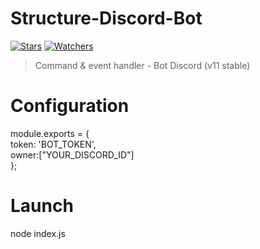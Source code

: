 # Structure-Discord-Bot

[![Stars](https://img.shields.io/github/stars/meliooff/Structure-Discord-Bot)](https://github.com/meliooff/Structure-Discord-Bot)
[![Watchers](https://img.shields.io/github/watchers/meliooff/Structure-Discord-Bot)](https://github.com/meliooff/Structure-Discord-Bot)

> Command &amp; event handler - Bot Discord (v11 stable)


# Configuration

module.exports = {  
  token: 'BOT_TOKEN',  
  owner:["YOUR_DISCORD_ID"]  
  };


# Launch

node index.js
